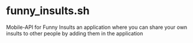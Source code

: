 # funny_insults.sh
Mobile-API for Funny Insults an application where you can share your own insults to other people by adding them in the application
